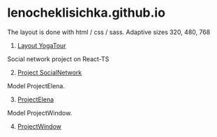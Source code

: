 
# lenocheklisichka.github.io

The layout is done with html / css / sass.
Adaptive sizes 320, 480, 768

1. [Layout YogaTour](https://lenocheklisichka.github.io/yogaTour/)



 Social network project on React-TS

2. [Project SocialNetwork](https://lenocheklisichka.github.io/soc-network/)



Model ProjectElena.

3. [ProjectElena](https://lenocheklisichka.github.io/projectElena/)


Model ProjectWindow.

4. [ProjectWindow](https://lenocheklisichka.github.io/projectWindow/)
